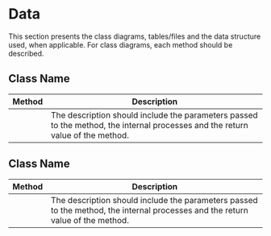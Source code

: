 # Data
This section presents the class diagrams, tables/files and the data structure used, when applicable.
For class diagrams, each method should be described.

## Class Name

Method | Description
-------|------------
       | The description should include the parameters passed to the method, the internal processes and the return value of the method.

## Class Name

Method | Description
-------|------------
       | The description should include the parameters passed to the method, the internal processes and the return value of the method.